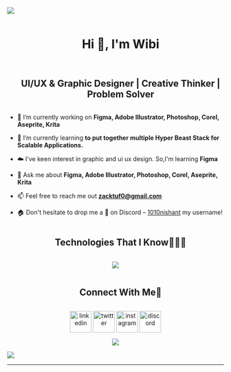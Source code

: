 
<!--horizontal divider(gradiant)-->
<img src="https://user-images.githubusercontent.com/73097560/115834477-dbab4500-a447-11eb-908a-139a6edaec5c.gif">

<!--h1 without bottom border-->
<div id="user-content-toc">
  <ul align="center">
    <summary><h1 style="display: inline-block">Hi 👋, I'm Wibi</h1></summary>
  </ul>
</div>


<!--- snake -->



<!--h2 without bottom border-->
<div id="user-content-toc">
  <ul align="center">
    <summary><h2 style="display: inline-block">UI/UX & Graphic Designer | Creative Thinker | Problem Solver</h2></summary>
  </ul>
</div>


<!--Intro start-->
- 🔭 I’m currently working on **Figma, Adobe Illustrator, Photoshop, Corel, Aseprite, Krita**

- 🌱 I’m currently learning **to put together multiple Hyper Beast Stack for Scalable Applications.**

- ☁️ I've keen interest in graphic and ui ux design. So,I'm learning **Figma**

- 💬 Ask me about **Figma, Adobe Illustrator, Photoshop, Corel, Aseprite, Krita**

- 📫 Feel free to reach me out **zacktuf0@gmail.com**

- 🏠 Don't hesitate to drop me a **👋** on Discord –  [1010nishant](https://discordapp.com/users/1090172351406166046) my username!
<!--Intro end-->

<!--h1 without bottom border-->
<div id="user-content-toc">
  <ul align="center">
    <summary><h2 style="display: inline-block">Technologies That I Know👨🏻‍💻</h2></summary>
  </ul>
</div>
<!--tech stack icons-->
<p align="center">
  <a href="https://skillicons.dev">
    <img src="https://skillicons.dev/icons?photoshop,illustrator,html,css,discord,instagram,premierepro,figma,github,ts,vscode" />
  </a>
</p>


<!-- Connect with me -->
<!--h2 without bottom border-->
<div id="user-content-toc">
  <ul align="center">
    <summary><h2 style="display: inline-block">Connect With Me🤝</h2></summary>
  </ul>
</div>

<!--icons and links-->
<p align="center">
<a href="https://www.linkedin.com/in/dian-cokro-wibisono-0ba7412b0/" target="blank"><img align="center" src="https://user-images.githubusercontent.com/88904952/234979284-68c11d7f-1acc-4f0c-ac78-044e1037d7b0.png" alt="linkedin" height="50" width="50" /></a>
<a href="https://x.com/ZACKON35148" target="blank"><img align="center" src="https://user-images.githubusercontent.com/88904952/234980676-61bfb021-ecc8-48f7-88e6-34c1b06c4a58.png" alt="twitter" height="50" width="50" /></a> 
<a href="https://www.instagram.com/wibs.design/" target="blank"><img align="center" src="https://user-images.githubusercontent.com/88904952/234981169-2dd1e58f-4b7e-468c-8213-034ba62156c3.png" alt="instagram" height="50" width="50" /></a>
<a href="https://discordapp.com/users/957722095381540874" target="blank"><img align="center" src="https://user-images.githubusercontent.com/88904952/234982627-019fd336-6248-453c-9b05-97c13fd1d207.png" alt="discord" height="50" width="50" /></a>
  
</p>


<!--profile visit count-->
<div align="center">
  
[![](https://visitcount.itsvg.in/api?id=1010nishant&icon=3&color=6)](https://visitcount.itsvg.in)
  
</div>


<!--horizontal divider(gradiant)-->
<img src="https://user-images.githubusercontent.com/73097560/115834477-dbab4500-a447-11eb-908a-139a6edaec5c.gif">

----------------------------------------------------------------------
